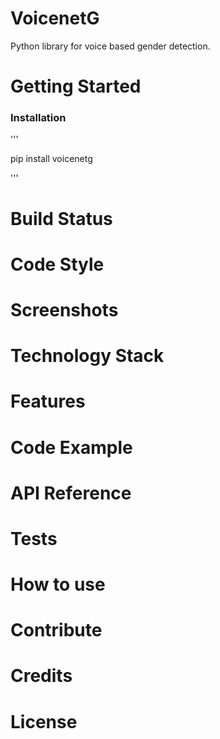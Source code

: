 # VoicenetG
Python library for voice based gender detection. 
# Getting Started

### Installation

'''

pip install voicenetg

'''

# Build Status
# Code Style
# Screenshots
# Technology Stack
# Features
# Code Example
# API Reference
# Tests
# How to use
# Contribute
# Credits
# License
